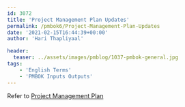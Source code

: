 ```yaml
---
id: 3072   
title: 'Project Management Plan Updates'
permalink: /pmbok6/Project-Management-Plan-Updates
date: '2021-02-15T16:44:39+00:00'
author: 'Hari Thapliyaal'

header:
  teaser: ../assets/images/pmblog/1037-pmbok-general.jpg
tags:
    - 'English Terms'
    - 'PMBOK Inputs Outputs'
---
```


Refer to [Project Management Plan](/pmbok6/Project-Management-Plan)

